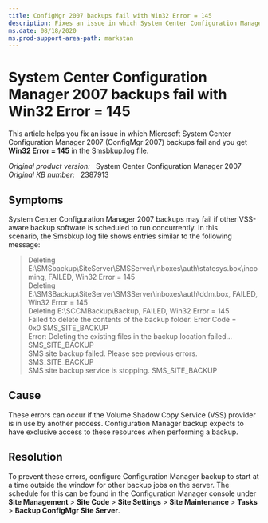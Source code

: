 ```yaml
---
title: ConfigMgr 2007 backups fail with Win32 Error = 145
description: Fixes an issue in which System Center Configuration Manager 2007 backups fail if the VSS provider is in use by another process.
ms.date: 08/18/2020
ms.prod-support-area-path: markstan
---
```

# System Center Configuration Manager 2007 backups fail with Win32 Error = 145

This article helps you fix an issue in which Microsoft System Center Configuration Manager 2007 (ConfigMgr 2007) backups fail and you get **Win32 Error = 145** in the Smsbkup.log file.

_Original product version:_ &nbsp; System Center Configuration Manager 2007  
_Original KB number:_ &nbsp; 2387913

## Symptoms

System Center Configuration Manager 2007 backups may fail if other VSS-aware backup software is scheduled to run concurrently. In this scenario, the Smsbkup.log file shows entries similar to the following message:

> Deleting E:\SMSbackup\SiteServer\SMSServer\inboxes\auth\statesys.box\incoming, FAILED, Win32 Error = 145  
> Deleting E:\SMSBackup\SiteServer\SMSServer\inboxes\auth\ddm.box, FAILED, Win32 Error = 145  
> Deleting E:\SCCMBackup\Backup, FAILED, Win32 Error = 145  
> Failed to delete the contents of the backup folder. Error Code = 0x0 SMS_SITE_BACKUP  
> Error: Deleting the existing files in the backup location failed... SMS_SITE_BACKUP  
> SMS site backup failed. Please see previous errors. SMS_SITE_BACKUP  
> SMS site backup service is stopping. SMS_SITE_BACKUP

## Cause

These errors can occur if the Volume Shadow Copy Service (VSS) provider is in use by another process. Configuration Manager backup expects to have exclusive access to these resources when performing a backup.

## Resolution

To prevent these errors, configure Configuration Manager backup to start at a time outside the window for other backup jobs on the server. The schedule for this can be found in the Configuration Manager console under **Site Management** > **Site Code** > **Site Settings** > **Site Maintenance** > **Tasks** > **Backup ConfigMgr Site Server**.

